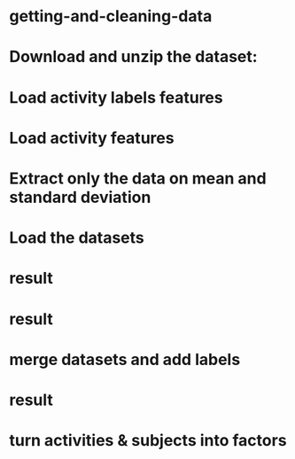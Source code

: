 # getting-and-cleaning-data
# Download and unzip the dataset:
# Load activity labels features
# Load activity features
# Extract only the data on mean and standard deviation
# Load the datasets
# result
# result
# merge datasets and add labels
# result
# turn activities & subjects into factors
